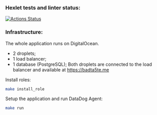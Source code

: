 ### Hexlet tests and linter status:
[![Actions Status](https://github.com/badta5te/devops-for-programmers-project-76/actions/workflows/hexlet-check.yml/badge.svg)](https://github.com/badta5te/devops-for-programmers-project-76/actions)

### Infrastructure:
The whole application runs on DigitalOcean.
- 2 droplets;
- 1 load balancer;
- 1 database (PostgreSQL);
Both droplets are connected to the load balancer and available at https://badta5te.me


Install roles:

```bash
make install_role
```

Setup the application and run DataDog Agent:

```bash
make run
```

